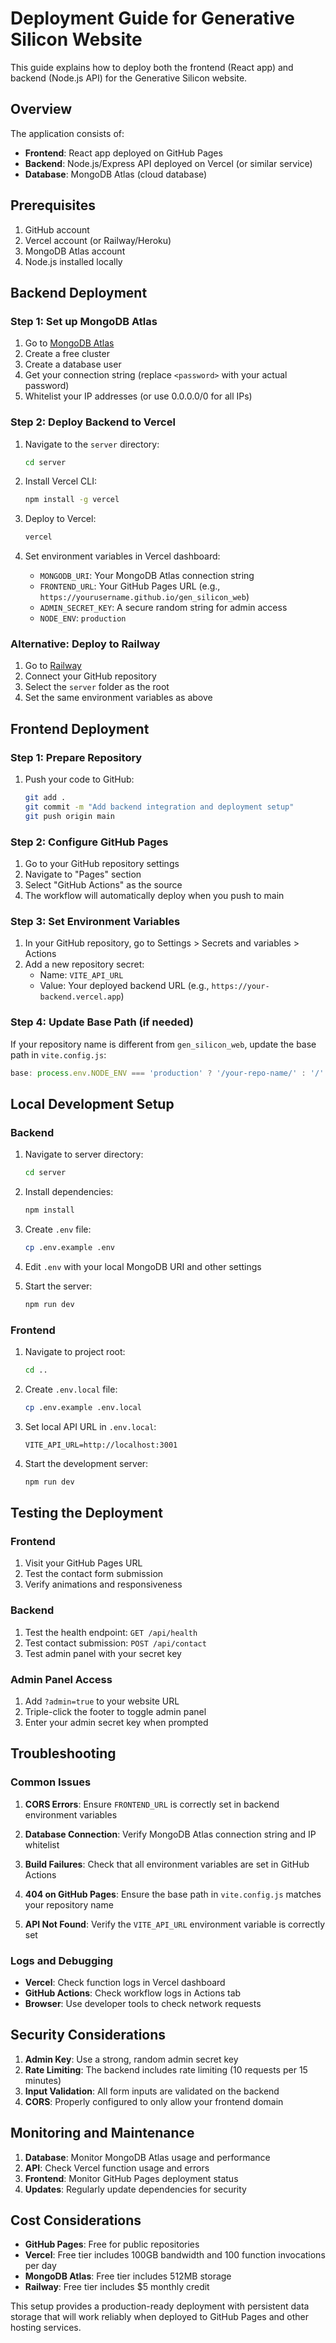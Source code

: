 # Deployment Guide for Generative Silicon Website

This guide explains how to deploy both the frontend (React app) and backend (Node.js API) for the Generative Silicon website.

## Overview

The application consists of:
- **Frontend**: React app deployed on GitHub Pages
- **Backend**: Node.js/Express API deployed on Vercel (or similar service)
- **Database**: MongoDB Atlas (cloud database)

## Prerequisites

1. GitHub account
2. Vercel account (or Railway/Heroku)
3. MongoDB Atlas account
4. Node.js installed locally

## Backend Deployment

### Step 1: Set up MongoDB Atlas

1. Go to [MongoDB Atlas](https://www.mongodb.com/atlas)
2. Create a free cluster
3. Create a database user
4. Get your connection string (replace `<password>` with your actual password)
5. Whitelist your IP addresses (or use 0.0.0.0/0 for all IPs)

### Step 2: Deploy Backend to Vercel

1. Navigate to the `server` directory:
   ```bash
   cd server
   ```

2. Install Vercel CLI:
   ```bash
   npm install -g vercel
   ```

3. Deploy to Vercel:
   ```bash
   vercel
   ```

4. Set environment variables in Vercel dashboard:
   - `MONGODB_URI`: Your MongoDB Atlas connection string
   - `FRONTEND_URL`: Your GitHub Pages URL (e.g., `https://yourusername.github.io/gen_silicon_web`)
   - `ADMIN_SECRET_KEY`: A secure random string for admin access
   - `NODE_ENV`: `production`

### Alternative: Deploy to Railway

1. Go to [Railway](https://railway.app)
2. Connect your GitHub repository
3. Select the `server` folder as the root
4. Set the same environment variables as above

## Frontend Deployment

### Step 1: Prepare Repository

1. Push your code to GitHub:
   ```bash
   git add .
   git commit -m "Add backend integration and deployment setup"
   git push origin main
   ```

### Step 2: Configure GitHub Pages

1. Go to your GitHub repository settings
2. Navigate to "Pages" section
3. Select "GitHub Actions" as the source
4. The workflow will automatically deploy when you push to main

### Step 3: Set Environment Variables

1. In your GitHub repository, go to Settings > Secrets and variables > Actions
2. Add a new repository secret:
   - Name: `VITE_API_URL`
   - Value: Your deployed backend URL (e.g., `https://your-backend.vercel.app`)

### Step 4: Update Base Path (if needed)

If your repository name is different from `gen_silicon_web`, update the base path in `vite.config.js`:

```javascript
base: process.env.NODE_ENV === 'production' ? '/your-repo-name/' : '/'
```

## Local Development Setup

### Backend

1. Navigate to server directory:
   ```bash
   cd server
   ```

2. Install dependencies:
   ```bash
   npm install
   ```

3. Create `.env` file:
   ```bash
   cp .env.example .env
   ```

4. Edit `.env` with your local MongoDB URI and other settings

5. Start the server:
   ```bash
   npm run dev
   ```

### Frontend

1. Navigate to project root:
   ```bash
   cd ..
   ```

2. Create `.env.local` file:
   ```bash
   cp .env.example .env.local
   ```

3. Set local API URL in `.env.local`:
   ```
   VITE_API_URL=http://localhost:3001
   ```

4. Start the development server:
   ```bash
   npm run dev
   ```

## Testing the Deployment

### Frontend
1. Visit your GitHub Pages URL
2. Test the contact form submission
3. Verify animations and responsiveness

### Backend
1. Test the health endpoint: `GET /api/health`
2. Test contact submission: `POST /api/contact`
3. Test admin panel with your secret key

### Admin Panel Access
1. Add `?admin=true` to your website URL
2. Triple-click the footer to toggle admin panel
3. Enter your admin secret key when prompted

## Troubleshooting

### Common Issues

1. **CORS Errors**: Ensure `FRONTEND_URL` is correctly set in backend environment variables

2. **Database Connection**: Verify MongoDB Atlas connection string and IP whitelist

3. **Build Failures**: Check that all environment variables are set in GitHub Actions

4. **404 on GitHub Pages**: Ensure the base path in `vite.config.js` matches your repository name

5. **API Not Found**: Verify the `VITE_API_URL` environment variable is correctly set

### Logs and Debugging

- **Vercel**: Check function logs in Vercel dashboard
- **GitHub Actions**: Check workflow logs in Actions tab
- **Browser**: Use developer tools to check network requests

## Security Considerations

1. **Admin Key**: Use a strong, random admin secret key
2. **Rate Limiting**: The backend includes rate limiting (10 requests per 15 minutes)
3. **Input Validation**: All form inputs are validated on the backend
4. **CORS**: Properly configured to only allow your frontend domain

## Monitoring and Maintenance

1. **Database**: Monitor MongoDB Atlas usage and performance
2. **API**: Check Vercel function usage and errors
3. **Frontend**: Monitor GitHub Pages deployment status
4. **Updates**: Regularly update dependencies for security

## Cost Considerations

- **GitHub Pages**: Free for public repositories
- **Vercel**: Free tier includes 100GB bandwidth and 100 function invocations per day
- **MongoDB Atlas**: Free tier includes 512MB storage
- **Railway**: Free tier includes $5 monthly credit

This setup provides a production-ready deployment with persistent data storage that will work reliably when deployed to GitHub Pages and other hosting services.